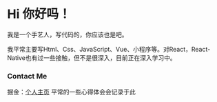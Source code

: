 # Hi 你好吗！

我是一个手艺人，写代码的，你应该也是吧。

我平常主要写Html、Css、JavaScript、Vue、小程序等。对React，React-Native也有过一些接触，但不是很深入，目前正在深入学习中。

### Contact Me
掘金：[个人主页](https://juejin.cn/user/4037062426110519) 平常的一些心得体会会记录于此

